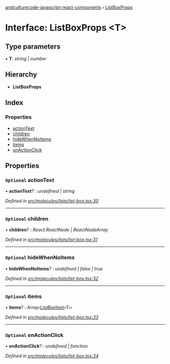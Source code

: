 [andculturecode-javascript-react-components](../README.md) › [ListBoxProps](listboxprops.md)

# Interface: ListBoxProps <**T**>

## Type parameters

▪ **T**: *string | number*

## Hierarchy

* **ListBoxProps**

## Index

### Properties

* [actionText](listboxprops.md#optional-actiontext)
* [children](listboxprops.md#optional-children)
* [hideWhenNoItems](listboxprops.md#optional-hidewhennoitems)
* [items](listboxprops.md#optional-items)
* [onActionClick](listboxprops.md#optional-onactionclick)

## Properties

### `Optional` actionText

• **actionText**? : *undefined | string*

*Defined in [src/molecules/lists/list-box.tsx:30](https://github.com/AndcultureCode/AndcultureCode.JavaScript.React.Components/blob/d179e3a/src/molecules/lists/list-box.tsx#L30)*

___

### `Optional` children

• **children**? : *React.ReactNode | ReactNodeArray*

*Defined in [src/molecules/lists/list-box.tsx:31](https://github.com/AndcultureCode/AndcultureCode.JavaScript.React.Components/blob/d179e3a/src/molecules/lists/list-box.tsx#L31)*

___

### `Optional` hideWhenNoItems

• **hideWhenNoItems**? : *undefined | false | true*

*Defined in [src/molecules/lists/list-box.tsx:32](https://github.com/AndcultureCode/AndcultureCode.JavaScript.React.Components/blob/d179e3a/src/molecules/lists/list-box.tsx#L32)*

___

### `Optional` items

• **items**? : *Array‹[ListBoxItem](listboxitem.md)‹T››*

*Defined in [src/molecules/lists/list-box.tsx:33](https://github.com/AndcultureCode/AndcultureCode.JavaScript.React.Components/blob/d179e3a/src/molecules/lists/list-box.tsx#L33)*

___

### `Optional` onActionClick

• **onActionClick**? : *undefined | function*

*Defined in [src/molecules/lists/list-box.tsx:34](https://github.com/AndcultureCode/AndcultureCode.JavaScript.React.Components/blob/d179e3a/src/molecules/lists/list-box.tsx#L34)*
